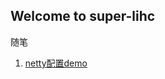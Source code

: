 ## Welcome to super-lihc

随笔

 1. [ netty配置demo ](https://github.com/super-lihc/note/blob/master/netty%E9%85%8D%E7%BD%AEdemo.md "netty配置demo")

